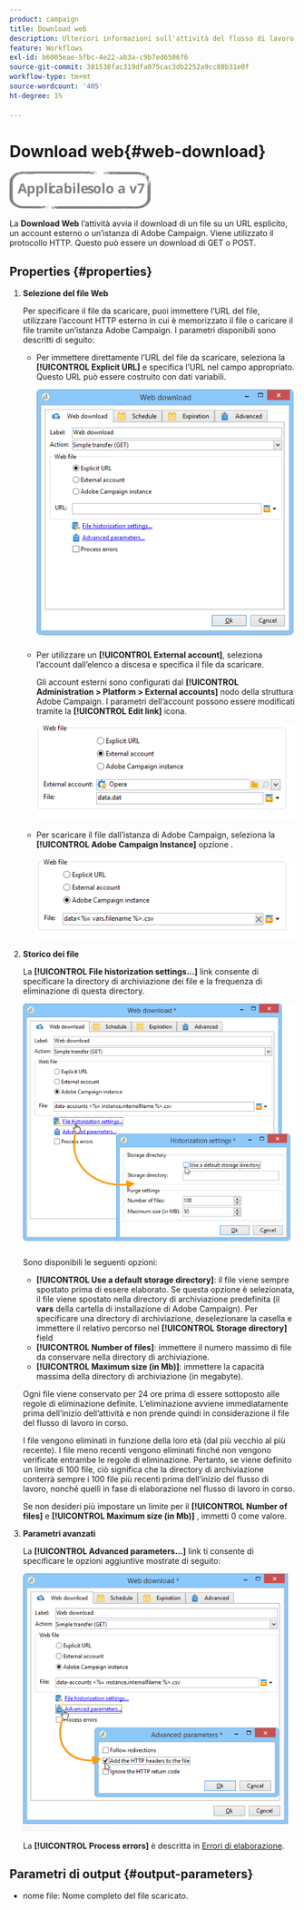 ```yaml
---
product: campaign
title: Download web
description: Ulteriori informazioni sull'attività del flusso di lavoro per il download del web
feature: Workflows
exl-id: b6005eae-5fbc-4e22-ab3a-c9b7ed6506f6
source-git-commit: 381538fac319dfa075cac3db2252a9cc80b31e0f
workflow-type: tm+mt
source-wordcount: '405'
ht-degree: 1%

---
```


# Download web{#web-download}

![](../../assets/v7-only.svg)

La **Download Web** l’attività avvia il download di un file su un URL esplicito, un account esterno o un’istanza di Adobe Campaign. Viene utilizzato il protocollo HTTP. Questo può essere un download di GET o POST.

## Properties {#properties}

1. **Selezione del file Web**

   Per specificare il file da scaricare, puoi immettere l’URL del file, utilizzare l’account HTTP esterno in cui è memorizzato il file o caricare il file tramite un’istanza Adobe Campaign. I parametri disponibili sono descritti di seguito:

   * Per immettere direttamente l’URL del file da scaricare, seleziona la **[!UICONTROL Explicit URL]** e specifica l’URL nel campo appropriato. Questo URL può essere costruito con dati variabili.

      ![](assets/download_web_edit.png)

   * Per utilizzare un **[!UICONTROL External account]**, seleziona l’account dall’elenco a discesa e specifica il file da scaricare.

      Gli account esterni sono configurati dal **[!UICONTROL Administration > Platform > External accounts]** nodo della struttura Adobe Campaign. I parametri dell’account possono essere modificati tramite la **[!UICONTROL Edit link]** icona.

      ![](assets/download_web_edit_external.png)

   * Per scaricare il file dall’istanza di Adobe Campaign, seleziona la **[!UICONTROL Adobe Campaign Instance]** opzione .

      ![](assets/download_web_edit_instance.png)

1. **Storico dei file**

   La **[!UICONTROL File historization settings...]** link consente di specificare la directory di archiviazione dei file e la frequenza di eliminazione di questa directory.

   ![](assets/download_web_edit_hist.png)

   Sono disponibili le seguenti opzioni:

   * **[!UICONTROL Use a default storage directory]**: il file viene sempre spostato prima di essere elaborato. Se questa opzione è selezionata, il file viene spostato nella directory di archiviazione predefinita (il **vars** della cartella di installazione di Adobe Campaign). Per specificare una directory di archiviazione, deselezionare la casella e immettere il relativo percorso nel **[!UICONTROL Storage directory]** field
   * **[!UICONTROL Number of files]**: immettere il numero massimo di file da conservare nella directory di archiviazione.
   * **[!UICONTROL Maximum size (in Mb)]**: immettere la capacità massima della directory di archiviazione (in megabyte).

   Ogni file viene conservato per 24 ore prima di essere sottoposto alle regole di eliminazione definite. L’eliminazione avviene immediatamente prima dell’inizio dell’attività e non prende quindi in considerazione il file del flusso di lavoro in corso.

   I file vengono eliminati in funzione della loro età (dal più vecchio al più recente). I file meno recenti vengono eliminati finché non vengono verificate entrambe le regole di eliminazione. Pertanto, se viene definito un limite di 100 file, ciò significa che la directory di archiviazione conterrà sempre i 100 file più recenti prima dell’inizio del flusso di lavoro, nonché quelli in fase di elaborazione nel flusso di lavoro in corso.

   Se non desideri più impostare un limite per il **[!UICONTROL Number of files]** e **[!UICONTROL Maximum size (in Mb)]** , immetti 0 come valore.

1. **Parametri avanzati**

   La **[!UICONTROL Advanced parameters...]** link ti consente di specificare le opzioni aggiuntive mostrate di seguito:

   ![](assets/download_web_edit_advanced.png)

   La **[!UICONTROL Process errors]** è descritta in [Errori di elaborazione](monitoring-workflow-execution.md#processing-errors).

## Parametri di output {#output-parameters}

* nome file: Nome completo del file scaricato.
